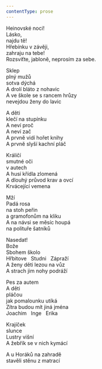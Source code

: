 ```yaml
---
contentType: prose
---
```


Heinovské noci!  
Lásko,  
najdu tě!  
Hřebínku v závěji,  
zahraju na tebe!  
Rozsviťte, jabloně, neprosím za sebe.

Sklep  
plný mužů  
sotva dýchá  
A drolí bláto z nohavic  
A ve škole se s rancem hrůzy  
nevejdou ženy do lavic

A děti  
klečí na stupínku  
A neví proč  
A neví zač  
A prvně vidí hořet knihy  
A prvně slyší kachní pláč

Králičí  
smutné oči  
v autech  
A husí křídla zlomená  
A dlouhý průvod krav a ovcí  
Krvácející vemena

Mží  
Padá rosa  
na stoh peřin  
a gramofonům na kliku  
A na návsi se měsíc houpá  
na polituře šatníků

Nasedat!  
Bože  
Sbohem školo  
Hřbitove   Studni   Zápraží  
A ženy děti lezou na vůz  
A strach jim nohy podráží

Pes za autem  
A děti  
pláčou  
jak pomalounku utíká  
Zítra budou mít jiná jména  
Joachim   Inge   Erika

Krajíček  
slunce  
Lustry višní  
A žebřík se v nich kymácí

A u Horáků na zahradě  
stavěli stěnu z matrací
